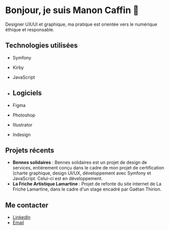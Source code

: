 # Bonjour, je suis Manon Caffin 👋

Designer UX/UI et graphique, ma pratique est orientée vers le numérique éthique et responsable.

## Technologies utilisées
- Symfony
- Kirby
- JavaScript

- ## Logiciels
- Figma
- Photoshop
- Illustrator
- Indesign

## Projets récents
- **Bennes solidaires** : Bennes solidaires est un projet de design de services, entièrement conçu dans le cadre de mon projet de certification (charte graphique, design UI/UX, développement avec Symfony et JavaScript. Celui-ci est en développement.
- **La Friche Artistique Lamartine** : Projet de refonte du site internet de La Friche Lamartine, dans le cadre d'un stage encadré par Gaëtan Thirion.

## Me contacter
- [LinkedIn](https://www.linkedin.com/in/manoncaffin)
- [Email](manon.caffin@protonmail.com)

